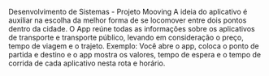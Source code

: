 Desenvolvimento de Sistemas - Projeto Mooving
A ideia do aplicativo é auxiliar na escolha da melhor forma de se locomover entre dois pontos dentro da cidade. O App reúne todas as informações sobre os aplicativos de transporte e transporte público, levando em consideração o preço, tempo de viagem e o trajeto.
Exemplo:
Você abre o app, coloca o ponto de partida e destino e o app mostra os valores, tempo de espera e o tempo de corrida de cada aplicativo nesta rota e horário.
